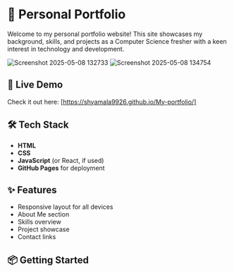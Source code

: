 
# 🌟 Personal Portfolio

Welcome to my personal portfolio website! This site showcases my background, skills, and projects as a Computer Science fresher with a keen interest in technology and development.

![Screenshot 2025-05-08 132733](https://github.com/user-attachments/assets/a2219b6d-9828-4e51-a945-9518b4206c71)
![Screenshot 2025-05-08 134754](https://github.com/user-attachments/assets/c13e6460-ddc8-4108-a13d-74b6cd737309)



## 📍 Live Demo

Check it out here: [https://shyamala9926.github.io/My-portfolio/]

## 🛠️ Tech Stack

- **HTML**
- **CSS**
- **JavaScript** (or React, if used)
- **GitHub Pages** for deployment

## ✨ Features

- Responsive layout for all devices
- About Me section
- Skills overview
- Project showcase
- Contact links

## 📦 Getting Started






